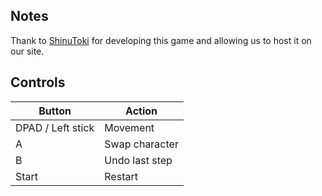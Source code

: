 ## Notes

Thank to [ShinuToki](https://shinutoki.itch.io) for developing this game and allowing us to host it on our site.

## Controls

| Button | Action |
|--|--| 
|DPAD / Left stick|Movement|
|A|Swap character|
|B|Undo last step|
|Start|Restart|


